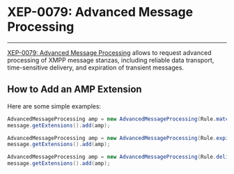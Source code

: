 # XEP-0079: Advanced Message Processing
---

[XEP-0079: Advanced Message Processing][Advanced Message Processing] allows to request advanced processing of XMPP message stanzas, including reliable data transport, time-sensitive delivery, and expiration of transient messages.

## How to Add an AMP Extension

Here are some simple examples:

```java
AdvancedMessageProcessing amp = new AdvancedMessageProcessing(Rule.matchResource(Rule.Action.ALERT, Rule.MatchResourceValue.EXACT));
message.getExtensions().add(amp);
```

```java
AdvancedMessageProcessing amp = new AdvancedMessageProcessing(Rule.expireAt(Rule.Action.DROP, new Date()));
message.getExtensions().add(amp);
```

```java
AdvancedMessageProcessing amp = new AdvancedMessageProcessing(Rule.deliver(Rule.Action.ALERT, Rule.DeliverValue.STORED));
message.getExtensions().add(amp);
```


[Advanced Message Processing]: http://xmpp.org/extensions/xep-0079.html "XEP-0079: Advanced Message Processing"
